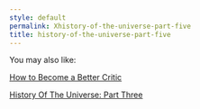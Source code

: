 ```yaml
---
style: default
permalink: Xhistory-of-the-universe-part-five
title: history-of-the-universe-part-five
---
```

You may also like:

[How to Become a Better Critic](http://scp-wiki.net/how-to-become-a-better-critic)

[History Of The Universe: Part Three](http://scp-wiki.net/history-of-the-universe-part-three)
